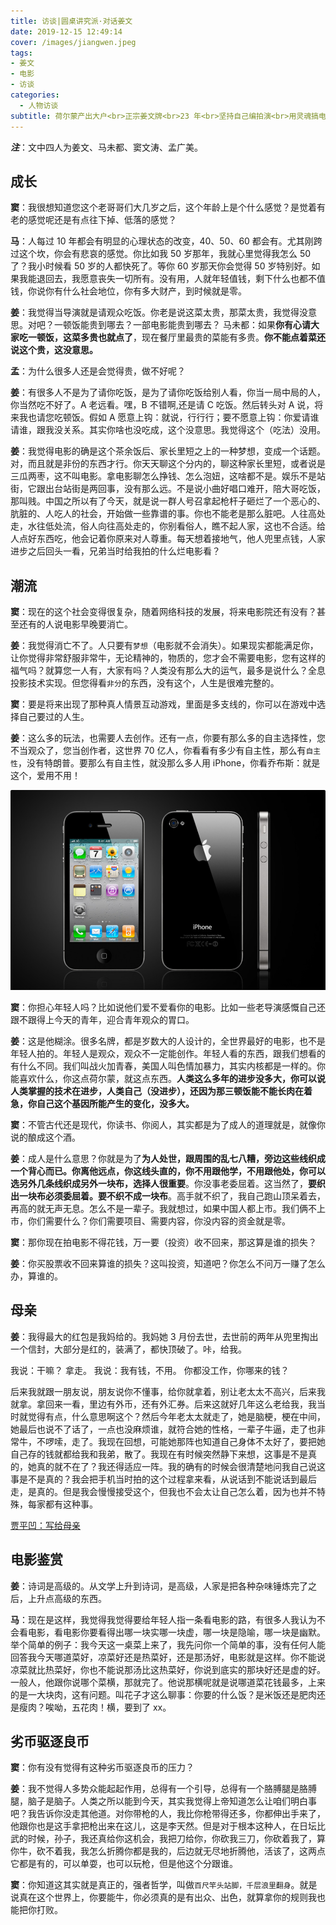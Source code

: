 ```yaml
---
title: 访谈|圆桌讲究派·对话姜文
date: 2019-12-15 12:49:14
cover: /images/jiangwen.jpeg
tags:
- 姜文
- 电影
- 访谈
categories:
  - 人物访谈
subtitle: 荷尔蒙产出大户<br>正宗姜文牌<br>23 年<br>坚持自己编拍演<br>用灵魂搞电影<br>牛逼<br>吃原著不吐原著皮<br>给惊喜
---
```

***注***：文中四人为姜文、马未都、窦文涛、孟广美。
<meting-js
    auto="https://www.xiami.com/song/kcABbce1a">
</meting-js>
## 成长

**窦**：我很想知道您这个老哥哥们大几岁之后，这个年龄上是个什么感觉？是觉着有老的感觉呢还是有点往下掉、低落的感觉？

**马**：人每过 10 年都会有明显的心理状态的改变，40、50、60 都会有。尤其刚跨过这个坎，你会有悲哀的感觉。你比如我 50 岁那年，我就心里觉得我怎么 50 了？我小时候看 50 岁的人都快死了。等你 60 岁那天你会觉得 50 岁特别好。如果我能退回去，我愿意丧失一切所有。没有用，人就年轻值钱，剩下什么也都不值钱，你说你有什么社会地位，你有多大财产，到时候就是零。

**姜**：我觉得当导演就是请观众吃饭。你老是说这菜太贵，那菜太贵，我觉得没意思。对吧？一顿饭能贵到哪去？一部电影能贵到哪去？
马未都：如果**你有心请大家吃一顿饭，这菜多贵也就点了**，现在餐厅里最贵的菜能有多贵。**你不能点着菜还说这个贵，这没意思。**

**孟**：为什么很多人还是会觉得贵，做不好呢？

**姜**：有很多人不是为了请你吃饭，是为了请你吃饭给别人看，你当一局中局的人，你当然吃不好了。A 老远看。嘿，B 不错啊,还是请 C 吃饭。然后转头对 A 说，将来我也请您吃顿饭。假如 A 愿意上钩：就说，行行行；要不愿意上钩：你爱请谁请谁，跟我没关系。其实你啥也没吃成，这个没意思。我觉得这个（吃法）没用。

**姜**：我觉得电影的确是这个茶余饭后、家长里短之上的一种梦想，变成一个话题。对，而且就是非份的东西才行。你天天聊这个分内的，聊这种家长里短，或者说是三瓜两枣，这不叫电影。拿电影聊怎么挣钱、怎么泡妞，这啥都不是。娱乐不是站街，它跟出台站街是两回事，没有那么远。不是说小曲好唱口难开，陪大哥吃饭，那叫贱。中国之所以有了今天，就是说一群人号召拿起枪杆子砸烂了一个恶心的、肮脏的、人吃人的社会，开始做一些靠谱的事。你也不能老是那么脏吧。人往高处走，水往低处流，俗人向往高处走的，你别看俗人，瞧不起人家，这也不合适。给人点好东西吃，他会记着你原来对人尊重。每天想着接地气，他人兜里点钱，人家进步之后回头一看，兄弟当时给我拍的什么烂电影看？

## 潮流

**窦**：现在的这个社会变得很复杂，随着网络科技的发展，将来电影院还有没有？甚至还有的人说电影早晚要消亡。

**姜**：我觉得消亡不了。人只要有`梦想`（电影就不会消失）。如果现实都能满足你，让你觉得非常舒服非常牛，无论精神的，物质的，您才会不需要电影，您有这样的福气吗？就算您一人有，大家有吗？人类没有那么大的运气，最多是说什么？全息投影技术实现。但您得看`非分`的东西，没有这个，人生是很难完整的。

**窦**：要是将来出现了那种真人情景互动游戏，里面是多支线的，你可以在游戏中选择自己要过的人生。

**姜**：这么多的玩法，也需要人去创作。还有一点，你要有那么多的自主选择性，您不当观众了，您当创作者，这世界 70 亿人，你看看有多少有自主性，那么有`自主性`，没有特朗普。要那么有自主性，就没那么多人用 iPhone，你看乔布斯：就是这个，爱用不用！

![iPhone](/images/iPhone.jpg)

**窦**：你担心年轻人吗？比如说他们爱不爱看你的电影。比如一些老导演感慨自己还跟不跟得上今天的青年，迎合青年观众的胃口。

**姜**：这是他糊涂。很多名牌，都是岁数大的人设计的，全世界最好的电影，也不是年轻人拍的。年轻人是观众，观众不一定能创作。年轻人看的东西，跟我们想看的有什么不同。我们叫战火加青春，美国人叫色情加暴力，其实内核都是一样的。你能喜欢什么，你这点荷尔蒙，就这点东西。**人类这么多年的进步没多大，你可以说人类掌握的技术在进步，人类自己（没进步），还因为那三顿饭能不能长肉在着急，你自己这个基因所能产生的变化，没多大。**

**窦**：不管古代还是现代，你读书、你阅人，其实都是为了成人的道理就是，就像你说的酿成这个酒。

**姜**：成人是什么意思？你就是为了**为人处世，跟周围的乱七八糟，旁边这些线织成一个背心而已。你离他远点，你这线头直的，你不用跟他学，不用跟他处，你可以选另外几条线织成另外一块布，选择人很重要**。你没事老委屈着。这当然了，**要织出一块布必须委屈着。要不织不成一块布**。高手就不织了，我自己跑山顶呆着去，再高的就无声无息。怎么不是一辈子。我就想过，如果中国人都上市。我们俩不上市，你们需要什么？你们需要项目、需要内容，你没内容的资金就是零。

**窦**：那你现在拍电影不得花钱，万一要（投资）收不回来，那这算是谁的损失？

**姜**：你买股票收不回来算谁的损失？这叫投资，知道吧？你怎么不问万一赚了怎么办，算谁的。

## 母亲

**姜**：我得最大的红包是我妈给的。我妈她 3 月份去世，去世前的两年从兜里掏出一个信封，大部分是红的，装满了，都快顶破了。咔，给我。

我说：干嘛？
拿走。
我说：我有钱，不用。
你都没工作，你哪来的钱？

后来我就跟一朋友说，朋友说你不懂事，给你就拿着，别让老太太不高兴，后来我就拿。拿回来一看，里边有外币，还有外汇券。后来这就好几年这么老给我，我当时就觉得有点，什么意思啊这个？然后今年老太太就走了，她是脑梗，梗在中间，她最后也说不了话了，一点也没麻烦谁，就符合她的性格，一辈子牛逼，走了也非常牛，不啰嗦，走了。我现在回想，可能她那阵也知道自己身体不太好了，要把她自己存的钱就都给我和我弟，散了。我现在有时候突然静下来想，这事是不是真的，她真的就不在了？我还得适应一阵。我的确有的时候会很清楚地问我自己说这事是不是真的？我会把手机当时拍的这个过程拿来看，从说话到不能说话到最后走，是真的。但是我会慢慢接受这个，但我也不会太让自己怎么着，因为也并不特殊，每家都有这种事。

[贾平凹：写给母亲](https://www.douban.com/group/topic/117031938/)

## 电影鉴赏

**姜**：诗词是高级的。从文学上升到诗词，是高级，人家是把各种杂味锤炼完了之后，上升点高级的东西。

**马**：现在是这样，我觉得我觉得要给年轻人指一条看电影的路，有很多人我认为不会看电影，看电影你要看得出哪一块实哪一块虚，哪一块是隐喻，哪一块是幽默。举个简单的例子：我今天这一桌菜上来了，我先问你一个简单的事，没有任何人能回答我今天哪道菜好，凉菜好还是热菜好，还是那汤好，电影就是这样。你不能说凉菜就比热菜好，你也不能说那汤比这热菜好，你说到底实的那块好还是虚的好。一般人，他跟你说哪个菜横，那就完了。他说那横呢就是说哪道菜花钱最多，上来的是一大块肉，这有问题。叫花子才这么聊事：你要的什么饭？是米饭还是肥肉还是瘦肉？唉呦，五花肉！横，要到了 xx。

## 劣币驱逐良币

**窦**：你有没有觉得有这种劣币驱逐良币的压力？

**姜**：我不觉得人多势众能起起作用，总得有一个引导，总得有一个胳膊腿是胳膊腿，脑子是脑子。人类之所以能到今天，其实我觉得上帝知道怎么让咱们明白事吧？我告诉你没走其他道。对你带枪的人，我比你枪带得还多，你都伸出手来了，他跟你也是这手拿把枪出来在这儿，这是李天然。但是对于根本这种人，在日坛比武的时候，孙子，我还真给你这机会，我把刀给你，你砍我三刀，你砍着我了，算你牛，砍不着我，我怎么折腾你都是我的，后边就无尽地折腾他，活该了，这两点它都是有的，可以单耍，也可以玩枪，但是他这个分跟谁。

**窦**：你知道这其实就是真正的，强者哲学，叫做`百尺竿头站脚，千层浪里翻身`。就是说真在这个世界上，你要能牛，你必须真的是有出众、出色，就算拿你的规则我也能把你打败。